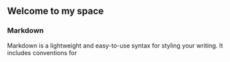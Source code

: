 ## Welcome to my space

### Markdown

Markdown is a lightweight and easy-to-use syntax for styling your writing. It includes conventions for

```markdown

```

